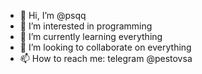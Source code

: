 - 👋 Hi, I’m @psqq
- 👀 I’m interested in programming 
- 🌱 I’m currently learning everything
- 💞️ I’m looking to collaborate on everything
- 📫 How to reach me: telegram @pestovsa

<!---
psqq/psqq is a ✨ special ✨ repository because its `README.md` (this file) appears on your GitHub profile.
You can click the Preview link to take a look at your changes.
--->
